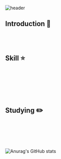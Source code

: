 
<!-- 헤더 -->
![header](https://capsule-render.vercel.app/api?type=slice&color=auto&height=200&section=header&text=Welcome!&desc=I'm%20Yoon%20Johyun&fontSize=60&rotate=14&fontAlignY=27&fontAlign=75&descAlignY=43&descAlign=80&&animation=twinkling)
<div align=left>


<!--소개-->

## Introduction :raised_hands:
 
<br/><br/>
 
 
 <!--기술스택-->
  ## Skill :star:
  <!--프론트-->

   <br/>
  <!--백-->

  <br/>
  <!--언어 및 툴-->

<br/><br/>
  
 <!--공부중 -->
 
  ## Studying :pencil2: 
 <!--img src="https://img.shields.io/badge/Next.js-000000?style=flat&logo=Next.js&logoColor=white"/-->
  <!--백-->
  <br/>
  <!--img src="https://img.shields.io/badge/Spring-6DB33F?style=flat&logo=Spring&logoColor=white"/->
 <!--언어 및 툴 --> <br/>
  <!--img src="https://img.shields.io/badge/jQuery-0769AD?style=flat&logo=jQuery&logoColor=white"/-->
 <br/>
 <br/>
  

 
</div>

![Anurag's GitHub stats](https://github-readme-stats.vercel.app/api?username=porory415&show_icons=true&theme=radical)

